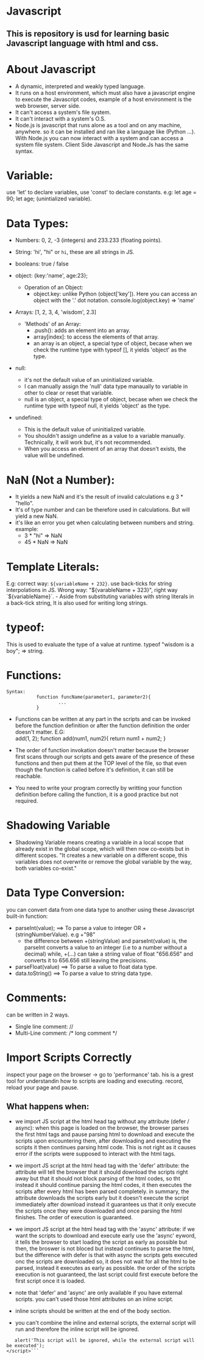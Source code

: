 # Javascript
## This is repository is usd for learning basic Javascript language with html and css.

# About Javascript
- A dynamic, interpreted and weakly typed language.
- It runs on a host environment, which must also have a javascript engine to execute the Javascript codes, example of a host environment is the web browser, server side.
- It can't access a system's file system.
- It can't interact with a system's O.S.
- Node.js is javascript that runs alone as a tool and on any machine, anywhere. so it can be installed and ran like a language like (Python ...). With Node.js you can now interact with a system and can access a system file system. Client Side Javascript and Node.Js has the same syntax.

# Variable:
use 'let' to declare variables, use 'const' to declare constants.
e.g: let age = 90;
     let age; (unintialized variable).

# Data Types:
- Numbers: 0, 2, -3 (integers) and  233.233 (floating points).
- String: 'hi', "hi" or `hi`, these are all strings in JS.
- booleans: true / false
- object: {key:'name', age:23};
     * Operation of an Object:
          - object.key: unlike Python (object['key']). Here you can access an object with the '.' dot notation. console.log(object.key) => 'name'

- Arrays: [1, 2, 3, 4, 'wisdom', 2.3]
    * 'Methods' of an Array:
      - .push(): adds an element into an array.
      - array[index]: to access the elements of that array.
      - an array is an object, a special type of object, becase when we check the runtime type with typeof [], it yields 'object' as the type.

- null:
     * it's not the default value of an uninitialized variable.
     * I can manually assign the 'null' data type manaually to variable in other to clear or reset that variable.
     * null is an object, a special type of object, becase when we check the runtime type with typeof null, it yields 'object' as the type.
     
- undefined: 
   * This is the default value of uninitialized variable.
   * You shouldn't assign undefine as a value to a variable manually. Technically, it will work but, it's not recommended.
   * When you access an element of an array that doesn't exists, the value will be undefined.

# NaN (Not a Number):
   - It yields a new NaN and it's the result of invalid calculations e.g 3 * "hello".
   - It's of type number and can be therefore used in calculations. But will yield a new NaN.
   - it's like an error you get when calculating between numbers and string.
   example: 
        - 3 * "hi" => NaN
        - 45 * NaN => NaN

# Template Literals:
E.g: correct way: `${variableName + 232}`.  use back-ticks for string interpolations in JS. 
       Wrong way: "${varableName + 323}", right way `${variableName}`.
    - Aside from substituting variables with string literals in a back-tick string, It is also used for writing long strings.

# typeof:
This is used to evaluate the type of a value at runtime.
typeof "wisdom is a boy"; => string.

# Functions:
    Syntax: 
               function funcName(parameter1, parameter2){
                       ...      
               }
  - Functions can be written at any part in the scripts and can be invoked before the function definition or after the function definition the order doesn't matter.
  E.G:      
               add(1, 2); 
                function add(num1, num2){
                   return num1 + num2;
               }

- The order of function invokation doesn't matter because the browser first scans through our scripts and gets aware of the presence of these functions and then put them at the TOP level of the file, so that even though the function is called before it's definition, it can still be reachable.
- You need to write your program correctly by writting your function definition before calling the  function, it is a good practice but not required.


# Shadowing Variable
- Shadowing Variable means creating a variable in a local scope that  already exist in the global scope, which will then now co-exists but in different scopes.
      "It creates a new variable on a different scope, this variables does not overwrite or remove the global variable by the way, both variables co-exist."


# Data Type Conversion:
you can convert data from one data type to another using these Javascript built-in function:
- parseInt(value); ==> To parse a value to integer OR +(stringNumberValue). e.g +"98"
    - the difference between +(stringValue) and parseInt(value) is, the parseInt converts a value to an integer (i.e to a number without a decimal) while, +(...) can take a striing value of float "656.656" and converts it to 656.656 still leaving the precisions.
- parseFloat(value) ==> To parse a value to float data type.
- data.toString() ==> To parse a value to string data type.


# Comments:
can be written in 2 ways. 
- Single line comment: //
- Multi-Line comment: /* long comment */

# Import Scripts Correctly
inspect your page on the browser -> go to 'performance' tab. his is a grest tool for understandin how to scripts are loading and executing.
record, reload your page and pause.

## What happens when:
  - we import JS script at the html head tag without any attribute (defer / async): when this page is loaded on the browser, the browser parses the first html tags and pause parsing html to download and execute the scripts upon encountering them, after downloading and executing the scripts it then continues parsing html code. This is not right as it causes error if the scripts were supposed to interact with the html tags.

  - we import JS script at the html head tag with the 'defer' attribute: the attribute will tell the browser that it should download the scripts right away but that it should not block parsing of the html codes, so tht instead it should continue parsing the html codes, it then executes the scripts after every html has been parsed completely. in summary, the attribute downloads the scripts early but it doesn't execute the script immediately after download instead it guarantees us that it only execute the scripts once they were downloaded and once parsing the html finishes. The order of execution is guaranteed.

  - we import JS script at the html head tag with the 'async' attribute: if we want the scripts to download and execute early use the 'async' eyword, it tells the browser to start loading the script as early as possible but then, the broswer is not bloced but instead continues to parse the html, but the difference with defer is that with async the scripts gets executed onc the scripts are downloaded so, it does not wait for all the html to be parsed, instead it executes as early as possible. the order of the scripts execution is not guaranteed, the last script could first execute before the first script once it is loaded.

  - note that 'defer' and 'async' are only available if you have external scripts. you can't used those html attributes on an inline script.

  - inline scripts should be written at the end of the body section.

  - you can't combine the inline and external scripts, the external script will run and therefore the inline script will be ignored.

  ```<script src="">
     alert('This script will be ignored, while the external script will be executed');
  </script>```

  
